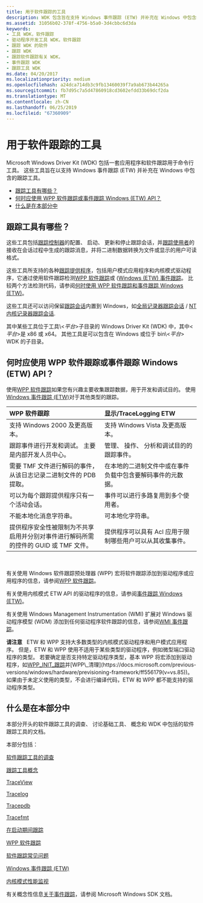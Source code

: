 ```yaml
---
title: 用于软件跟踪的工具
description: WDK 包含旨在支持 Windows 事件跟踪 (ETW) 并补充在 Windows 中包含的跟踪工具的工具。
ms.assetid: 31056b02-378f-4756-b5a0-3d4cbbc6d3da
keywords:
- 工具 WDK，软件跟踪
- 驱动程序开发工具 WDK，软件跟踪
- 跟踪 WDK 的软件
- 跟踪 WDK
- 跟踪软件跟踪有关 WDK，
- 事件跟踪 WDK
- 跟踪工具 WDK
ms.date: 04/20/2017
ms.localizationpriority: medium
ms.openlocfilehash: a24dca714db3c9fb13460039f7a9ab673b44265a
ms.sourcegitcommit: fb7d95c7a5d47860918cd3602efdd33b69dcf2da
ms.translationtype: MT
ms.contentlocale: zh-CN
ms.lasthandoff: 06/25/2019
ms.locfileid: "67360909"
---
```

# <a name="tools-for-software-tracing"></a>用于软件跟踪的工具


Microsoft Windows Driver Kit (WDK) 包括一套应用程序和软件跟踪用于命令行工具。 这些工具旨在以支持 Windows 事件跟踪 (ETW) 并补充在 Windows 中包含的跟踪工具。

- [跟踪工具有哪些？](#what-are-the-tracing-tools)
- [何时应使用 WPP 软件跟踪或事件跟踪 Windows (ETW) API？](#when-should-i-use-wpp-software-tracing-or-the-event-tracing-for-windows-etw-api)
- [什么是在本部分中](#whats-in-this-section)

## <a name="what-are-the-tracing-tools"></a>跟踪工具有哪些？

这些工具包括[跟踪控制器](trace-controller.md)的配置、 启动、 更新和停止跟踪会话，并[跟踪使用者](trace-consumer.md)的接收在会话过程中生成的跟踪消息，并将二进制数据转换为文件或显示的用户可读格式。

这些工具所支持的各种[跟踪提供程序](trace-provider.md)，包括用户模式应用程序和内核模式驱动程序，它通过使用软件跟踪检测[WPP 软件跟踪](wpp-software-tracing.md)或 ([Windows (ETW) 事件跟踪](event-tracing-for-windows--etw-.md)。 比较两个方法检测代码，请参阅[何时使用 WPP 软件跟踪和事件跟踪 Windows (ETW)](#when-should-i-use-wpp-software-tracing-or-the-event-tracing-for-windows-etw-api)。

这些工具还可以访问保留[跟踪会话](trace-session.md)内置到 Windows，如[全局记录器跟踪会话](global-logger-trace-session.md) / [NT 内核记录器跟踪会话](nt-kernel-logger-trace-session.md).

其中某些工具位于工具\\&lt;*平台*&gt;子目录的 Windows Driver Kit (WDK) 中，其中&lt;*平台*&gt;是 x86 或 x64。 其他工具是可以包含在 Windows 或位于 bin\\&lt;*平台*&gt; WDK 的子目录。

## <a name="when-should-i-use-wpp-software-tracing-or-the-event-tracing-for-windows-etw-api"></a>何时应使用 WPP 软件跟踪或事件跟踪 Windows (ETW) API？

使用[WPP 软件跟踪](wpp-software-tracing.md)如果您有兴趣主要收集跟踪数据，用于开发和调试目的。 使用[Windows 事件跟踪 (ETW)](event-tracing-for-windows--etw-.md)对于其他类型的跟踪。

<table>
<colgroup>
<col width="50%" />
<col width="50%" />
</colgroup>
<thead>
<tr class="header">
<th align="left">WPP 软件跟踪</th>
<th align="left">显示/TraceLogging ETW</th>
</tr>
</thead>
<tbody>
<tr class="odd">
<td align="left">支持 Windows 2000 及更高版本。</td>
<td align="left">支持 Windows Vista 及更高版本。</td>
</tr>
<tr class="even">
<td align="left">跟踪事件进行开发和调试。 主要是内部开发人员中心。</td>
<td align="left">管理、 操作、 分析和调试目的的跟踪事件。</td>
</tr>
<tr class="even">
<td align="left">需要 TMF 文件进行解码的事件，从该日志记录二进制文件的 PDB 提取。</td>
<td align="left">在本地的二进制文件中或在事件负载中包含要解码事件的元数据。</td>
</tr>
<tr class="odd">
<td align="left">可以为每个跟踪提供程序只有一个活动会话。</td>
<td align="left">事件可以进行多路复用到多个使用者。</td>
</tr>
<tr class="even">
<td align="left">不能本地化消息字符串。</td>
<td align="left">可本地化字符串。</td>
</tr>
<tr class="odd">
<td align="left">提供程序安全性被限制为不共享启用并分别对事件进行解码所需的控件的 GUID 或 TMF 文件。</td>
<td align="left">提供程序可以具有 Acl 应用于限制哪些用户可以从其收集事件。</td>
</tr>
</tbody>
</table> 

有关使用 Windows 软件跟踪预处理器 (WPP) 宏将软件跟踪添加到驱动程序或应用程序的信息，请参阅[WPP 软件跟踪](wpp-software-tracing.md)。

有关使用内核模式 ETW API 的驱动程序的信息，请参阅[事件跟踪 Windows (ETW)](event-tracing-for-windows--etw-.md)。

有关使用 Windows Management Instrumentation (WMI) 扩展对 Windows 驱动程序模型 (WDM) 添加到任何驱动程序软件跟踪的信息，请参阅[WMI 事件跟踪](https://docs.microsoft.com/windows-hardware/drivers/kernel/wmi-event-tracing)。

**请注意**   ETW 和 WPP 支持大多数类型的内核模式驱动程序和用户模式应用程序。 但是，ETW 和 WPP 使用不适用于某些类型的驱动程序，例如微型端口驱动程序的类型。 若要确定是否支持特定驱动程序类型，基本 WPP 将宏添加到驱动程序，如[WPP\_INIT\_跟踪](https://docs.microsoft.com/previous-versions/windows/hardware/previsioning-framework/ff556191(v=vs.85))并[WPP\_清理](https://docs.microsoft.com/previous-versions/windows/hardware/previsioning-framework/ff556179(v=vs.85))。 如果由于未定义使用的类型，不会进行编译代码，ETW 和 WPP 都不能支持的驱动程序类型。 

## <a name="whats-in-this-section"></a>什么是在本部分中

本部分开头的软件跟踪工具的调查、 讨论基础工具、 概念和 WDK 中包括的软件跟踪工具的文档。

本部分包括：

[软件跟踪工具的调查](survey-of-software-tracing-tools.md)

[跟踪工具概念](tracing-tool-concepts.md)

[TraceView](traceview.md)

[Tracelog](tracelog.md)

[Tracepdb](tracepdb.md)

[Tracefmt](tracefmt.md)

[在启动期间跟踪](tracing-during-boot.md)

[WPP 软件跟踪](wpp-software-tracing.md)

[软件跟踪常见问题](software-tracing-faq.md)

[Windows 事件跟踪 (ETW)](event-tracing-for-windows--etw-.md)

[内核模式性能监视](kernel-mode-performance-monitoring.md)

有关概念性信息[关于事件跟踪](https://docs.microsoft.com/windows/desktop/ETW/about-event-tracing)，请参阅 Microsoft Windows SDK 文档。 
